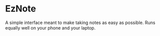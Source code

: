 # EzNote
A simple interface meant to make taking notes as easy as possible. Runs equally well on your phone and your laptop.